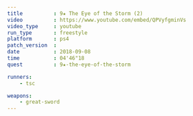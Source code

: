 ```yaml
---
title          : 9★ The Eye of the Storm (2)
video          : https://www.youtube.com/embed/QPVyfgminVs
video_type     : youtube
run_type       : freestyle
platform       : ps4
patch_version  :
date           : 2018-09-08
time           : 04'46"18
quest          : 9★-the-eye-of-the-storm

runners:
    - tsc

weapons:
    - great-sword
---
```

